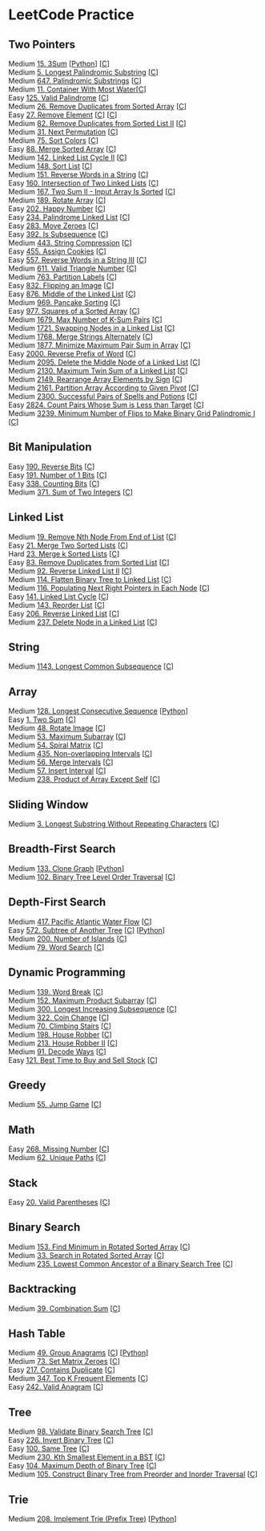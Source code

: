 # LeetCode Practice

## Two Pointers
  Medium [15. 3Sum](https://leetcode.com/problems/3sum/?envType=problem-list-v2&envId=oizxjoit) [[Python](Python/15_3Sum.py)] [[C](C/15_3Sum.c)]  
  Medium [5. Longest Palindromic Substring](https://leetcode.com/problems/longest-palindromic-substring/?envType=problem-list-v2&envId=oizxjoit) [[C](C/5_LongestPalindromicSubstring.c)]  
  Medium [647. Palindromic Substrings](https://leetcode.com/problems/palindromic-substrings/?envType=problem-list-v2&envId=oizxjoit) [[C](C/647_PalindromicSubstrings.c)]  
  Medium [11. Container With Most Water](https://leetcode.com/problems/container-with-most-water/?envType=problem-list-v2&envId=oizxjoit)[[C](C/11_ContainerWithMostWater.c)]  
  Easy [125. Valid Palindrome](https://leetcode.com/problems/valid-palindrome/?envType=problem-list-v2&envId=oizxjoit) [[C](C/125_ValidPalindrome.c)]  
  Medium [26. Remove Duplicates from Sorted Array](https://leetcode.com/problems/remove-duplicates-from-sorted-array/description/) [[C](C/26_RemoveDuplicatesfromSortedArray.c)]  
  Easy [27. Remove Element](https://leetcode.com/problems/remove-element/description/) [[C](C/27_RemoveElement.c)] [[C](C/27_RemoveElement.c)]  
  Medium [82. Remove Duplicates from Sorted List II](https://leetcode.com/problems/remove-duplicates-from-sorted-list-ii/description/) [[C](C/82_RemoveDuplicatesfromSortedListII.c)]  
  Medium [31. Next Permutation](https://leetcode.com/problems/next-permutation/description/) [[C](C/31_NextPermutation.c)]  
  Medium [75. Sort Colors](https://leetcode.com/problems/sort-colors/description/) [[C](C/75_SortColors.c)]  
  Easy [88. Merge Sorted Array](https://leetcode.com/problems/merge-sorted-array/description/) [[C](C/88_MergeSortedArray.c)]  
  Medium [142. Linked List Cycle II](https://leetcode.com/problems/linked-list-cycle-ii/submissions/1584057333/) [[C](C/142_LinkedListCycleII.c)]  
  Medium [148. Sort List](https://leetcode.com/problems/sort-list/description/) [[C](C/148_SortList.c)]  
  Medium [151. Reverse Words in a String](https://leetcode.com/problems/reverse-words-in-a-string/description/) [[C](C/151_ReverseWordsinaString.c)]  
  Easy [160. Intersection of Two Linked Lists](https://leetcode.com/problems/intersection-of-two-linked-lists/description/) [[C](C/160_IntersectionofTwoLinkedLists.c)]  
  Medium [167. Two Sum II - Input Array Is Sorted](https://leetcode.com/problems/two-sum-ii-input-array-is-sorted/submissions/1587615218/) [[C](C/167_TwoSumII_InputArrayIsSorted.c)]  
  Medium [189. Rotate Array](https://leetcode.com/problems/rotate-array/description/) [[C](C/189_RotateArray.c)]  
  Easy [202. Happy Number](https://leetcode.com/problems/happy-number/description/) [[C](C/202_HappyNumber.c)]  
  Easy [234. Palindrome Linked List](https://leetcode.com/problems/palindrome-linked-list/description/) [[C](C/234_PalindromeLinkedList.c)]  
  Easy [283. Move Zeroes](https://leetcode.com/problems/move-zeroes/description/) [[C](C/283_MoveZeroes.c)]  
  Easy [392. Is Subsequence](https://leetcode.com/problems/is-subsequence/description/) [[C](C/392_IsSubsequence.c)]  
  Medium [443. String Compression](https://leetcode.com/problems/string-compression/description/) [[C](C/443_StringCompression.c)]  
  Easy [455. Assign Cookies](https://leetcode.com/problems/assign-cookies/description/) [[C](C/455_AssignCookies.c)]  
  Easy [557. Reverse Words in a String III](https://leetcode.com/problems/reverse-words-in-a-string-iii/description/) [[C](C/557_ReverseWordsinaStringIII.c)]  
  Medium [611. Valid Triangle Number](https://leetcode.com/problems/valid-triangle-number/description/) [[C](C/611_ValidTriangleNumber.c)]  
  Medium [763. Partition Labels](https://leetcode.com/problems/partition-labels/description/)  [[C](C/763_PartitionLabels.c)]  
  Easy [832. Flipping an Image](https://leetcode.com/problems/flipping-an-image/description/?envType=problem-list-v2&envId=two-pointers) [[C](C/832_FlippinganImage.c)]  
  Easy [876. Middle of the Linked List](https://leetcode.com/problems/middle-of-the-linked-list/submissions/1621552778/?envType=problem-list-v2&envId=two-pointers) [[C](C/876_MiddleoftheLinkedList.c)]  
  Medium [969. Pancake Sorting](https://leetcode.com/problems/pancake-sorting/description/) [[C](C/969_PancakeSorting.c)]  
  Easy [977. Squares of a Sorted Array](https://leetcode.com/problems/squares-of-a-sorted-array/submissions/1620682358/?envType=problem-list-v2&envId=two-pointers) [[C](C/977_SquaresofaSortedArray.c)]  
  Medium [1679. Max Number of K-Sum Pairs](https://leetcode.com/problems/max-number-of-k-sum-pairs/description/) [[C](C/1679_MaxNumberofK-SumPairs.c)]  
  Medium [1721. Swapping Nodes in a Linked List](https://leetcode.com/problems/swapping-nodes-in-a-linked-list/description/) [[C](C/1721_SwappingNodesinaLinkedList.c)]  
  Medium [1768. Merge Strings Alternately](https://leetcode.com/problems/merge-strings-alternately/description/?envType=problem-list-v2&envId=two-pointers) [[C](C/1768_MergeStringsAlternately.c)]  
  Medium [1877. Minimize Maximum Pair Sum in Array](https://leetcode.com/problems/minimize-maximum-pair-sum-in-array/description/) [[C](C/1877_MinimizeMaximumPairSuminArray.c)]  
  Easy [2000. Reverse Prefix of Word](https://leetcode.com/problems/reverse-prefix-of-word/description/?envType=problem-list-v2&envId=two-pointers) [[C](C/2000_ReversePrefixofWord.c)]  
  Medium [2095. Delete the Middle Node of a Linked List](https://leetcode.com/problems/delete-the-middle-node-of-a-linked-list/description/) [[C](C/2095_DeletetheMiddleNodeofaLinkedList.c)]  
  Medium [2130. Maximum Twin Sum of a Linked List](https://leetcode.com/problems/maximum-twin-sum-of-a-linked-list/description/) [[C](C/2130_MaximumTwinSumofaLinkedList.c)]  
  Medium [2149. Rearrange Array Elements by Sign](https://leetcode.com/problems/rearrange-array-elements-by-sign/description/) [[C](C/2149_RearrangeArrayElementsbySign.c)]  
  Medium [2161. Partition Array According to Given Pivot](https://leetcode.com/problems/partition-array-according-to-given-pivot/description/) [[C](C/2161_PartitionArrayAccordingtoGivenPivot.c)]  
  Medium [2300. Successful Pairs of Spells and Potions](https://leetcode.com/problems/successful-pairs-of-spells-and-potions/description/) [[C](C/2300_SuccessfulPairsofSpellsandPotions.c)]  
  Easy [2824. Count Pairs Whose Sum is Less than Target](https://leetcode.com/problems/count-pairs-whose-sum-is-less-than-target/submissions/1616152109/?envType=problem-list-v2&envId=two-pointers) [[C](C/2824_CountPairsWhoseSumisLessthanTarget.c)]  
  Medium [3239. Minimum Number of Flips to Make Binary Grid Palindromic I](https://leetcode.com/problems/minimum-number-of-flips-to-make-binary-grid-palindromic-i/description/?envType=problem-list-v2&envId=two-pointers) [[C](C/3239_MinimumNumberofFlipstoMakeBinaryGridPalindromicI.c)]  

## Bit Manipulation
  Easy [190. Reverse Bits](https://leetcode.com/problems/reverse-bits/description/?envType=problem-list-v2&envId=oizxjoit) [[C](C/190_ReverseBits.c)]  
  Easy [191. Number of 1 Bits](https://leetcode.com/problems/number-of-1-bits/?envType=problem-list-v2&envId=oizxjoit) [[C](C/191_Numberof1Bits.c)]  
  Easy [338. Counting Bits](https://leetcode.com/problems/counting-bits/?envType=problem-list-v2&envId=oizxjoit) [[C](C/338_CountingBits.c)]  
  Medium [371. Sum of Two Integers](https://leetcode.com/problems/sum-of-two-integers/description/?envType=problem-list-v2&envId=oizxjoit) [[C](C/371_SumofTwoIntegers.c)]  

## Linked List
  Medium [19. Remove Nth Node From End of List](https://leetcode.com/problems/remove-nth-node-from-end-of-list/?envType=problem-list-v2&envId=oizxjoit) [[C](C/19_RemoveNthNodeFromEndofList.c)]  
  Easy [21. Merge Two Sorted Lists](https://leetcode.com/problems/merge-two-sorted-lists/description/?envType=problem-list-v2&envId=oizxjoit) [[C](C/21_MergeTwoSortedLists.c)]  
  Hard [23. Merge k Sorted Lists](https://leetcode.com/problems/merge-k-sorted-lists/description/?envType=problem-list-v2&envId=oizxjoit) [[C](C/23_MergekSortedLists.c)]  
  Easy [83. Remove Duplicates from Sorted List](https://leetcode.com/problems/remove-duplicates-from-sorted-list/description/?envType=problem-list-v2&envId=linked-list) [[C](C/83_RemoveDuplicatesfromSortedList.c)]  
  Medium [92. Reverse Linked List II](https://leetcode.com/problems/reverse-linked-list-ii/description/?envType=problem-list-v2&envId=linked-list) [[C](C/92_ReverseLinkedListII.c)]  
  Medium [114. Flatten Binary Tree to Linked List](https://leetcode.com/problems/flatten-binary-tree-to-linked-list/description/?envType=problem-list-v2&envId=linked-list) [[C](C/114_FlattenBinaryTreetoLinkedList.c)]  
  Medium [116. Populating Next Right Pointers in Each Node](https://leetcode.com/problems/populating-next-right-pointers-in-each-node/description/?envType=problem-list-v2&envId=linked-list) [[C](C/116_PopulatingNextRightPointersinEachNode.c)]  
  Easy [141. Linked List Cycle](https://leetcode.com/problems/linked-list-cycle/?envType=problem-list-v2&envId=oizxjoit) [[C](C/141_LinkedListCycle.c)]  
  Medium [143. Reorder List](https://leetcode.com/problems/reorder-list/?envType=problem-list-v2&envId=oizxjoit) [[C](C/143_ReorderList.c)]  
  Easy [206. Reverse Linked List](https://leetcode.com/problems/reverse-linked-list/?envType=problem-list-v2&envId=oizxjoit) [[C](C/206_ReverseLinkedList.c)]  
  Medium [237. Delete Node in a Linked List](https://leetcode.com/problems/delete-node-in-a-linked-list/description/?envType=problem-list-v2&envId=linked-list) [[C](C/237_DeleteNodeinaLinkedList.c)]  

## String
  Medium [1143. Longest Common Subsequence](https://leetcode.com/problems/longest-common-subsequence/submissions/1189739132/?envType=problem-list-v2&envId=oizxjoit) [[C](C/1143_LongestCommonSubsequence.c)]  

## Array
  Medium [128. Longest Consecutive Sequence](https://leetcode.com/problems/longest-consecutive-sequence/description/?envType=problem-list-v2&envId=oizxjoit) [[Python](Python/128_LongestConsecutiveSequence.py)]  
  Easy [1. Two Sum](https://leetcode.com/problems/two-sum/description/?envType=problem-list-v2&envId=oizxjoit) [[C](C/1_TwoSum.c)]  
  Medium [48. Rotate Image](https://leetcode.com/problems/rotate-image/description/?envType=problem-list-v2&envId=oizxjoit) [[C](C/48_RotateImage.c)]  
  Medium [53. Maximum Subarray](https://leetcode.com/problems/maximum-subarray/description/?envType=problem-list-v2&envId=oizxjoit) [[C](C/53_MaximumSubarray.c)]  
  Medium [54. Spiral Matrix](https://leetcode.com/problems/spiral-matrix/description/?envType=problem-list-v2&envId=oizxjoit) [[C](C/54_SpiralMatrix.c)]  
  Medium [435. Non-overlapping Intervals](https://leetcode.com/problems/non-overlapping-intervals/description/?envType=problem-list-v2&envId=oizxjoit) [[C](C/435_Non-overlappingIntervals.c)]  
  Medium [56. Merge Intervals](https://leetcode.com/problems/merge-intervals/description/?envType=problem-list-v2&envId=oizxjoit) [[C](C/56_MergeIntervals.c)]  
  Medium [57. Insert Interval](https://leetcode.com/problems/insert-interval/description/?envType=problem-list-v2&envId=oizxjoit) [[C](C/57_InsertInterval.c)]  
  Medium [238. Product of Array Except Self](https://leetcode.com/problems/product-of-array-except-self/description/?envType=problem-list-v2&envId=oizxjoit) [[C](C/238_ProductofArrayExceptSelf.c)]  

## Sliding Window
  Medium [3. Longest Substring Without Repeating Characters](https://leetcode.com/problems/longest-substring-without-repeating-characters/description/?envType=problem-list-v2&envId=oizxjoit) [[C](C/3_LongestSubstringWithoutRepeatingCharacters.c)]  

## Breadth-First Search
  Medium [133. Clone Graph](https://leetcode.com/problems/clone-graph/description/?envType=problem-list-v2&envId=oizxjoit) [[Python](Python/133_CloneGraph.py)]  
  Medium [102. Binary Tree Level Order Traversal](https://leetcode.com/problems/binary-tree-level-order-traversal/submissions/1036459804/?envType=problem-list-v2&envId=oizxjoit) [[C](C/102_BinaryTreeLevelOrderTraversal.c)]

## Depth-First Search
  Medium [417. Pacific Atlantic Water Flow](https://leetcode.com/problems/pacific-atlantic-water-flow/?envType=problem-list-v2&envId=oizxjoit) [[C](C/417_PacificAtlanticWaterFlow.c)]  
  Easy [572. Subtree of Another Tree](https://leetcode.com/problems/subtree-of-another-tree/description/?envType=problem-list-v2&envId=oizxjoit) [[C](C/572_SubtreeofAnotherTree.c)] [[Python](Python/572_SubtreeofAnotherTree.py)]  
  Medium [200. Number of Islands](https://leetcode.com/problems/number-of-islands/description/?envType=problem-list-v2&envId=oizxjoit) [[C](C/200_NumberofIslands.c)]  
  Medium [79. Word Search](https://leetcode.com/problems/word-search/description/?envType=problem-list-v2&envId=oizxjoit) [[C](C/79_WordSearch.c)]  

## Dynamic Programming
  Medium [139. Word Break](https://leetcode.com/problems/word-break/description/?envType=problem-list-v2&envId=oizxjoit) [[C](C/139_WordBreak.c)]  
  Medium [152. Maximum Product Subarray](https://leetcode.com/problems/maximum-product-subarray/description/?envType=problem-list-v2&envId=oizxjoit) [[C](C/152_MaximumProductSubarray.c)]  
  Medium [300. Longest Increasing Subsequence](https://leetcode.com/problems/longest-increasing-subsequence/description/?envType=problem-list-v2&envId=oizxjoit) [[C](C/300_LongestIncreasingSubsequence.c)]  
  Medium [322. Coin Change](https://leetcode.com/problems/coin-change/description/?envType=problem-list-v2&envId=oizxjoit) [[C](C/322_CoinChange.c)]  
  Medium [70. Climbing Stairs](https://leetcode.com/problems/climbing-stairs/description/?envType=problem-list-v2&envId=oizxjoit) [[C](C/70_ClimbingStairs.c)]  
  Medium [198. House Robber](https://leetcode.com/problems/house-robber/?envType=problem-list-v2&envId=oizxjoit) [[C](C/198_HouseRobber.c)]  
  Medium [213. House Robber II](https://leetcode.com/problems/house-robber-ii/description/?envType=problem-list-v2&envId=oizxjoit) [[C](C/213_HouseRobberII.c)]  
  Medium [91. Decode Ways](https://leetcode.com/problems/decode-ways/submissions/1127815992/?envType=problem-list-v2&envId=oizxjoit) [[C](C/91_DecodeWays.c)]  
  Easy [121. Best Time to Buy and Sell Stock](https://leetcode.com/problems/best-time-to-buy-and-sell-stock/?envType=problem-list-v2&envId=oizxjoit) [[C](C/121_BestTimetoBuyandSellStock.c)]  

## Greedy
  Medium [55. Jump Game](https://leetcode.com/problems/jump-game/description/?envType=problem-list-v2&envId=oizxjoit) [[C](C/55_JumpGame.c)]

## Math
  Easy [268. Missing Number](https://leetcode.com/problems/missing-number/description/?envType=problem-list-v2&envId=oizxjoit) [[C](C/268_MissingNumber.c)]  
  Medium [62. Unique Paths](https://leetcode.com/problems/unique-paths/description/?envType=problem-list-v2&envId=oizxjoit) [[C](C/62_UniquePaths.c)]  

## Stack
  Easy [20. Valid Parentheses](https://leetcode.com/problems/valid-parentheses/description/?envType=problem-list-v2&envId=oizxjoit) [[C](C/20_ValidParentheses.c)]  

## Binary Search
  Medium [153. Find Minimum in Rotated Sorted Array](https://leetcode.com/problems/find-minimum-in-rotated-sorted-array/description/?envType=problem-list-v2&envId=oizxjoit) [[C](C/153_FindMinimuminRotatedSortedArray.c)]  
  Medium [33. Search in Rotated Sorted Array](https://leetcode.com/problems/search-in-rotated-sorted-array/description/?envType=problem-list-v2&envId=oizxjoit) [[C](C/33_SearchinRotatedSortedArray.c)]  
  Medium [235. Lowest Common Ancestor of a Binary Search Tree](https://leetcode.com/problems/lowest-common-ancestor-of-a-binary-search-tree/?envType=problem-list-v2&envId=oizxjoit) [[C](C/235_LowestCommonAncestorofaBinarySearchTree.c)]  

## Backtracking
  Medium [39. Combination Sum](https://leetcode.com/problems/combination-sum/description/?envType=problem-list-v2&envId=oizxjoit) [[C](C/39_CombinationSum.c)]  

## Hash Table
  Medium [49. Group Anagrams](https://leetcode.com/problems/group-anagrams/description/?envType=problem-list-v2&envId=oizxjoit) [[C](C/49_GroupAnagrams.c)] [[Python](Python/49_GroupAnagrams.py)]  
  Medium [73. Set Matrix Zeroes](https://leetcode.com/problems/set-matrix-zeroes/description/?envType=problem-list-v2&envId=oizxjoit) [[C](C/73_SetMatrixZeroes.c)]  
  Easy [217. Contains Duplicate](https://leetcode.com/problems/contains-duplicate/submissions/1073054831/?envType=problem-list-v2&envId=oizxjoit) [[C](C/217_ContainsDuplicate.c)]  
  Medium [347. Top K Frequent Elements](https://leetcode.com/problems/top-k-frequent-elements/description/?envType=problem-list-v2&envId=oizxjoit) [[C](C/347_TopKFrequentElements.c)]  
  Easy [242. Valid Anagram](https://leetcode.com/problems/valid-anagram/?envType=problem-list-v2&envId=oizxjoit) [[C](C/242_ValidAnagram.c)]  

## Tree
  Medium [98. Validate Binary Search Tree](https://leetcode.com/problems/validate-binary-search-tree/?envType=problem-list-v2&envId=oizxjoit) [[C](C/98_ValidateBinarySearchTree.c)]  
  Easy [226. Invert Binary Tree](https://leetcode.com/problems/invert-binary-tree/?envType=problem-list-v2&envId=oizxjoit) [[C](C/226_InvertBinaryTree.c)]  
  Easy [100. Same Tree](https://leetcode.com/problems/same-tree/?envType=problem-list-v2&envId=oizxjoit) [[C](C/100_SameTree.c)]  
  Medium [230. Kth Smallest Element in a BST](https://leetcode.com/problems/kth-smallest-element-in-a-bst/description/?envType=problem-list-v2&envId=oizxjoit) [[C](C/230_KthSmallestElementinaBST.c)]  
  Easy [104. Maximum Depth of Binary Tree](https://leetcode.com/problems/maximum-depth-of-binary-tree/?envType=problem-list-v2&envId=oizxjoit) [[C](C/104_MaximumDepthofBinaryTree.c)]  
  Medium [105. Construct Binary Tree from Preorder and Inorder Traversal](https://leetcode.com/problems/construct-binary-tree-from-preorder-and-inorder-traversal/?envType=problem-list-v2&envId=oizxjoit) [[C](C/105_ConstructBinaryTreefromPreorderandInorderTraversal.c)]  

## Trie
  Medium [208. Implement Trie (Prefix Tree)](https://leetcode.com/problems/implement-trie-prefix-tree/description/?envType=problem-list-v2&envId=oizxjoit) [[Python](Python/208_ImplementTrie(PrefixTree).py)]  
